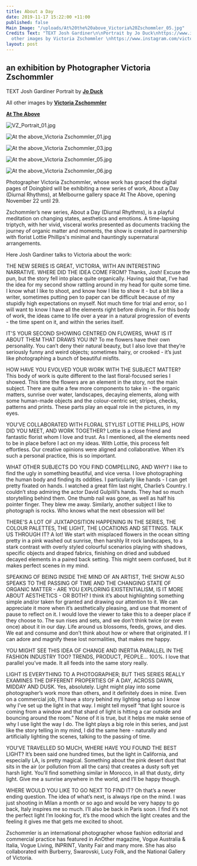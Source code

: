 ```yaml
---
title: About a Day
date: 2019-11-17 15:22:00 +11:00
published: false
Main Image: "/uploads/At%20the%20above_Victoria%20Zschommler_05.jpg"
Credits Text: "TEXT Josh Gardiner\n\nPortrait by Jo Duck\nhttps://www.instagram.com/jo_duck/\n\nAll
  other images by Victoria Zschommler \nhttps://www.instagram.com/victoriazschommler/\n\nhttps://www.instagram.com/attheabove/\n+++\n"
layout: post
---
```


## an exhibition by Photographer Victoria Zschommler

TEXT Josh Gardiner
Portrait by **[Jo Duck](https://www.instagram.com/jo_duck/)**

All other images by **[Victoria Zschommler](https://www.instagram.com/victoriazschommler/)**

**[At The Above](https://www.instagram.com/attheabove/)**


![VZ_Portrait_01.jpg](/uploads/VZ_Portrait_01.jpg)

![At the above_Victoria Zschommler_01.jpg](/uploads/At%20the%20above_Victoria%20Zschommler_01.jpg)

![At the above_Victoria Zschommler_03.jpg](/uploads/At%20the%20above_Victoria%20Zschommler_03.jpg)

![At the above_Victoria Zschommler_05.jpg](/uploads/At%20the%20above_Victoria%20Zschommler_05.jpg)

![At the above_Victoria Zschommler_06.jpg](/uploads/At%20the%20above_Victoria%20Zschommler_06.jpg)

Photographer Victoria Zschommler, whose work has graced the digital pages of Doingbird will be exhibiting a new series of work, About a Day (Diurnal Rhythms), at Melbourne gallery space At The Above, opening November 22 until 29. 

Zschommler’s new series, About a Day (Diurnal Rhythms), is a playful meditation on changing states, aesthetics and emotions. A time-lapsing triptych, with her vivid, visceral works presented as documents tracking the journey of organic matter and moments, the show is created in partnership with florist Lottie Phillips's minimal and hauntingly supernatural arrangements.

Here Josh Gardiner talks to Victoria about the work: 

THE NEW SERIES IS GREAT, VICTORIA, WITH AN INTERESTING NARRATIVE. WHERE DID THE IDEA COME FROM?
Thanks, Josh! Excuse the pun, but the story fell into place quite organically. Having said that, I’ve had the idea for my second show rattling around in my head for quite some time. I know what I like to shoot, and know how I like to show it - but a bit like a writer, sometimes putting pen to paper can be difficult because of my stupidly high expectations on myself. Not much time for trial and error, so I will want to know I have all the elements right before diving in. For this body of work, the ideas came to life over a year in a natural progression of events - the time spent on it, and within the series itself.

IT'S YOUR SECOND SHOWING CENTRED ON FLOWERS, WHAT IS IT ABOUT THEM THAT DRAWS YOU IN?
To me flowers have their own personality. You can’t deny their natural beauty, but I also love that they’re seriously funny and weird objects; sometimes hairy, or crooked - it’s just like photographing a bunch of beautiful misfits. 

HOW HAVE YOU EVOLVED YOUR WORK WITH THE SUBJECT MATTER? 
This body of work is quite different to the last floral-focused series I showed. This time the flowers are an element in the story, not the main subject. There are quite a few more components to take in - the organic matters, sunrise over water, landscapes, decaying elements, along with some human-made objects and the colour-centric set; stripes, checks, patterns and prints. These parts play an equal role in the pictures, in my eyes.

YOU'VE COLLABORATED WITH FLORAL STYLIST LOTTIE PHILLIPS, HOW DID YOU MEET, AND WORK TOGETHER?
Lottie is a close friend and fantastic florist whom I love and trust. As I mentioned, all the elements need to be in place before I act on my ideas. With Lottie, this process felt effortless. Our creative opinions were aligned and collaborative. When it’s such a personal practice, this is so important.

WHAT OTHER SUBJECTS DO YOU FIND COMPELLING, AND WHY?
I like to find the ugly in something beautiful, and vice versa. I love photographing the human body and finding its oddities. I particularly like hands - I can get pretty fixated on hands. I watched a great film last night, Charlie’s Country. I couldn’t stop admiring the actor David Gulpilil’s hands. They had so much storytelling behind them. One thumb nail was gone, as well as half his pointer finger. They blew me away. Similarly, another subject I like to photograph is rocks. Who knows what the next obsession will be!

THERE'S A LOT OF JUXTAPOSITION HAPPENING IN THE SERIES, THE COLOUR PALETTES, THE LIGHT, THE LOCATIONS AND SETTINGS. TALK US THROUGH IT?
A lot! We start with misplaced flowers in the ocean sitting pretty in a pink washed out sunrise, then harshly lit rock landscapes, to a stark contrast with overly styled colourful scenarios playing with shadows, specific objects and draped fabrics, finishing on dried and subdued decayed elements in a paired back setting. This might seem confused, but it makes perfect scenes in my mind.

SPEAKING OF BEING INSIDE THE MIND OF AN ARTIST, THE SHOW ALSO SPEAKS TO THE PASSING OF TIME AND THE CHANGING STATE OF ORGANIC MATTER - ARE YOU EXPLORING EXISTENTIALISM, IS IT MORE ABOUT AESTHETICS - OR BOTH?
I think it’s about highlighting something simple and/or taken for granted and drawing our attention to it. We can appreciate it more when it’s aesthetically pleasing, and use that moment of pause to reflect on it. I would love the viewer to take this to a deeper place if they choose to. The sun rises and sets, and we don’t think twice (or even once) about it in our day. Life around us blossoms, feeds, grows, and dies. We eat and consume and don’t think about how or where that originated. If I can adore and magnify these lost normalities, that makes me happy.

YOU MIGHT SEE THIS IDEA OF CHANGE AND INERTIA PARALLEL IN THE FASHION INDUSTRY TOO? TRENDS, PRODUCT, PEOPLE…
100%. I love that parallel you’ve made. It all feeds into the same story really.

LIGHT IS EVERYTHING TO A PHOTOGRAPHER; BUT THIS SERIES REALLY EXAMINES THE DIFFERENT PROPERTIES OF A DAY, ACROSS DAWN, MIDDAY AND DUSK.
Yes, absolutely. Light might play into some photographer’s work more than others, and it definitely does in mine. Even on a commercial job, I’ll have a story behind my lighting setup so I know why I’ve set up the light in that way. I might tell myself “that light source is coming from a window and that shard of light is hitting a car outside and bouncing around the room.” None of it is true, but it helps me make sense of why I use light the way I do. The light plays a big role in this series, and just like the story telling in my mind, I did the same here - naturally and artificially lighting the scenes, talking to the passing of time.

YOU'VE TRAVELLED SO MUCH, WHERE HAVE YOU FOUND THE BEST LIGHT?
It’s been said one hundred times, but the light in California, and especially LA, is pretty magical. Something about the pink desert dust that sits in the air (or pollution from all the cars) that creates a dusty soft yet harsh light. You’ll find something similar in Morocco, in all that dusty, dirty light. Give me a sunrise anywhere in the world, and I’ll be happy though.

WHERE WOULD YOU LIKE TO GO NEXT TO FIND IT?
Oh that’s a never ending question. The idea of what’s next, is always ripe on the mind. I was just shooting in Milan a month or so ago and would be very happy to go back, Italy inspires me so much. I’ll also be back in Paris soon. I find it’s not the perfect light I’m looking for, it’s the mood which the light creates and the feeling it gives me that gets me excited to shoot.

Zschommler is an international photographer whose fashion editorial and commercial practice has featured in AnOther magazine, Vogue Australia & Italia, Vogue Living, INPRINT, Vanity Fair and many more. She has also collaborated with Burberry, Swarovski, Lucy Folk, and the National Gallery of Victoria.